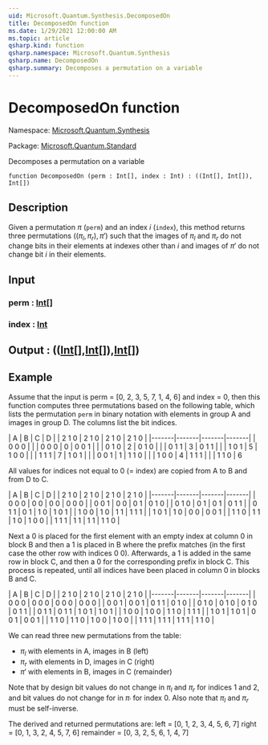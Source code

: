 ```yaml
---
uid: Microsoft.Quantum.Synthesis.DecomposedOn
title: DecomposedOn function
ms.date: 1/29/2021 12:00:00 AM
ms.topic: article
qsharp.kind: function
qsharp.namespace: Microsoft.Quantum.Synthesis
qsharp.name: DecomposedOn
qsharp.summary: Decomposes a permutation on a variable
---
```


# DecomposedOn function

Namespace: [Microsoft.Quantum.Synthesis](xref:Microsoft.Quantum.Synthesis)

Package: [Microsoft.Quantum.Standard](https://nuget.org/packages/Microsoft.Quantum.Standard)


Decomposes a permutation on a variable

```qsharp
function DecomposedOn (perm : Int[], index : Int) : ((Int[], Int[]), Int[])
```


## Description

Given a permutation $\pi$ (`perm`) and an index $i$ (`index`), this methodreturns three permutations $((\pi_l, \pi_r), \pi')$ such that the imagesof $\pi_l$ and $\pi_r$ do not change bits in their elements at indexes otherthan $i$ and images of $\pi'$ do not change bit $i$ in their elements.

## Input

### perm : [Int](xref:microsoft.quantum.lang-ref.int)[]




### index : [Int](xref:microsoft.quantum.lang-ref.int)





## Output : (([Int](xref:microsoft.quantum.lang-ref.int)[],[Int](xref:microsoft.quantum.lang-ref.int)[]),[Int](xref:microsoft.quantum.lang-ref.int)[])



## Example

Assume that the input is perm = [0, 2, 3, 5, 7, 1, 4, 6] and index = 0,then this function computes three permutations based on the followingtable, which lists the permutation `perm` in binary notation with elementsin group A and images in group D.  The columns list the bit indices.|   A   |   B   |   C   |   D   || 2 1 0 | 2 1 0 | 2 1 0 | 2 1 0 ||-------|-------|-------|-------|| 0 0 0 |       |       | 0 0 0 | 0| 0 0 1 |       |       | 0 1 0 | 2| 0 1 0 |       |       | 0 1 1 | 3| 0 1 1 |       |       | 1 0 1 | 5| 1 0 0 |       |       | 1 1 1 | 7| 1 0 1 |       |       | 0 0 1 | 1| 1 1 0 |       |       | 1 0 0 | 4| 1 1 1 |       |       | 1 1 0 | 6All values for indices not equal to 0 (= index) are copied from A to Band from D to C.|   A   |   B   |   C   |   D   || 2 1 0 | 2 1 0 | 2 1 0 | 2 1 0 ||-------|-------|-------|-------|| 0 0 0 | 0 0   | 0 0   | 0 0 0 || 0 0 1 | 0 0   | 0 1   | 0 1 0 || 0 1 0 | 0 1   | 0 1   | 0 1 1 || 0 1 1 | 0 1   | 1 0   | 1 0 1 || 1 0 0 | 1 0   | 1 1   | 1 1 1 || 1 0 1 | 1 0   | 0 0   | 0 0 1 || 1 1 0 | 1 1   | 1 0   | 1 0 0 || 1 1 1 | 1 1   | 1 1   | 1 1 0 |Next a 0 is placed for the first element with an empty index at column 0in block B and then a 1 is placed in B where the prefix matches (in thefirst case the other row with indices 0 0).Afterwards, a 1 is added in the same row in block C, and then a 0 for thecorresponding prefix in block C.  This process is repeated, until allindices have been placed in column 0 in blocks B and C.|   A   |   B   |   C   |   D   || 2 1 0 | 2 1 0 | 2 1 0 | 2 1 0 ||-------|-------|-------|-------|| 0 0 0 | 0 0 0 | 0 0 0 | 0 0 0 || 0 0 1 | 0 0 1 | 0 1 1 | 0 1 0 || 0 1 0 | 0 1 0 | 0 1 0 | 0 1 1 || 0 1 1 | 0 1 1 | 1 0 1 | 1 0 1 || 1 0 0 | 1 0 0 | 1 1 0 | 1 1 1 || 1 0 1 | 1 0 1 | 0 0 1 | 0 0 1 || 1 1 0 | 1 1 0 | 1 0 0 | 1 0 0 || 1 1 1 | 1 1 1 | 1 1 1 | 1 1 0 |We can read three new permutations from the table:- $\pi_l$ with elements in A, images in B (left)- $\pi_r$ with elements in D, images in C (right)- $\pi'$  with elements in B, images in C (remainder)Note that by design bit values do not change in $\pi_l$ and $\pi_r$ forindices 1 and 2, and bit values do not change for in $\pi_'$ forindex 0.  Also note that $\pi_l$ and $\pi_r$ must be self-inverse.The derived and returned permutations are:left      = [0, 1, 2, 3, 4, 5, 6, 7]right     = [0, 1, 3, 2, 4, 5, 7, 6]remainder = [0, 3, 2, 5, 6, 1, 4, 7]
